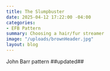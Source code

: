 ```yaml
---
title: The Slumpbuster
date: 2025-04-12 17:22:00 -04:00
categories:
- EFB Pattern
summary: Choosing a hair/fur streamer
image: "/uploads/brownHeader.jpg"
layout: blog
---
```


John Barr pattern
##updated##
